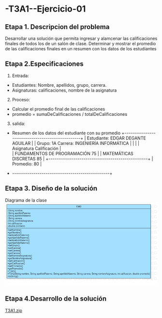 # -T3A1--Ejercicio-01

## Etapa 1. Descripcion del problema  
Desarrollar una solución que permita ingresar y alamcenar las calificaciones 
finales de todos los de un salón de clase. Determinar y mostrar el promedio de las calificaciones finales en un resumen con los datos de los estudiantes              

## Etapa 2.Especificaciones 
1. Entrada:
- Estudiantes: Nombre, apellidos, grupo, carrera.
- Asignaturas: calificaciones, nombre de la asignatura

2. Proceso:
- Calcular el promedio final de las calificaciones  
- promedio = sumaDeCalificaciones / totalDeCalificaciones

3. salida:
- Resumen de los datos del estudiante con su promedio
 +---------------------------------------------------+
 |  Estudiante: EDGAR DEGANTE AGUILAR                |
 |  Grupo: 1A    Carrera: INGENIERÍA INFORMÁTICA     |
 |                                                   |
 |     Asignatura                      Calificación  |  
 |     FUNDAMENTOS DE PROGRAMACIÓN         75        |
 |     MATEMÁTICAS DISCRETAS               85        |
 +---------------------------------------------------+
 |     Promedio:                           80        |
 + --------------------------------------------------+
## Etapa 3. Diseño de la solución 
Diagrama de la clase 
![](https://github.com/rulos12/-T3A1--Ejercicio-01/blob/main/T3A1.png)
## Etapa 4.Desarrollo de la solución
[T3A1.zip](https://github.com/rulos12/-T3A1--Ejercicio-01/files/9750155/T3A1.zip)
